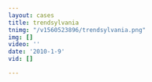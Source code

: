 ```yaml
---
layout: cases
title: trendsylvania
tnimg: "/v1560523896/trendsylvania.png"
img: []
video: ''
date: '2010-1-9'
vid: []

---
```

